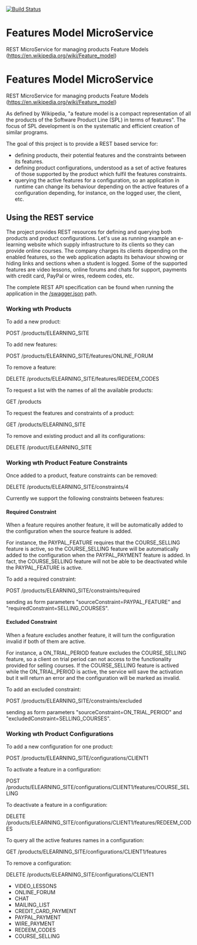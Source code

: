 
[![Build Status](https://travis-ci.org/JavierMF/features-service.svg?branch=develop)](https://travis-ci.org/JavierMF/features-service)

# Features Model MicroService

REST MicroService for managing products Feature Models (https://en.wikipedia.org/wiki/Feature_model)

# Features Model MicroService

REST MicroService for managing products Feature Models (https://en.wikipedia.org/wiki/Feature_model)

As defined by Wikipedia, "a feature model is a compact representation of all the products of the Software Product Line (SPL) in terms of features". The focus of SPL development is on the systematic and efficient creation of similar programs.

The goal of this project is to provide a REST based service for:
 - defining products, their potential features and the constraints between its features.
 - defining product configurations, understood as a set of active features of those supported by the product which fulfil the features constraints.
 - querying the active features for a configuration, so an application in runtime can change its behaviour depending on the active features of a configuration depending, for instance, on the logged user, the client, etc.


## Using the REST service

The project provides REST resources for defining and querying both products and product configurations. Let's use as running example an e-learning website which supply infrastructure to its clients so they can provide online courses. The company charges its clients depending on the enabled features, so the web application adapts its behaviour showing or hiding links and sections when a student is logged.
Some of the supported features are video lessons, online forums and chats for support, payments with credit card, PayPal or wires, redeem codes, etc.

The complete REST API specification can be found when running the application in the [/swagger.json](https://features-models-service.herokuapp.com/swagger.json) path.

### Working wth Products

To add a new product:

POST /products/ELEARNING_SITE

To add new features:

POST /products/ELEARNING_SITE/features/ONLINE_FORUM

To remove a feature:

DELETE /products/ELEARNING_SITE/features/REDEEM_CODES

To request a list with the names of all the available products:

GET /products

To request the features and constraints of a product:

GET /products/ELEARNING_SITE

To remove and existing product and all its configurations:

DELETE /product/ELEARNING_SITE

### Working wth Product Feature Constraints

Once added to a product, feature constraints can be removed:

DELETE /products/ELEARNING_SITE/constraints/4

Currently we support the following constraints between features:

#### Required Constraint

When a feature requires another feature, it will be automatically added to the configuration when the source feature is added.

For instance, the PAYPAL_FEATURE requires that the COURSE_SELLING feature is active, so the COURSE_SELLING feature will be automatically added to the configuration when the PAYPAL_PAYMENT feature is added.
In fact, the COURSE_SELLING feature will not be able to be deactivated while the PAYPAL_FEATURE is active.

To add a required constraint:

POST /products/ELEARNING_SITE/constraints/required

sending as form parameters "sourceConstraint=PAYPAL_FEATURE" and "requiredConstraint=SELLING_COURSES".

#### Excluded Constraint

When a feature excludes another feature, it will turn the configuration invalid if both of them are active.

For instance, a ON_TRIAL_PERIOD feature excludes the COURSE_SELLING feature, so a client on trial period can not access to the functionality provided for selling courses.
If the COURSE_SELLING feature is actived while the ON_TRIAL_PERIOD is active, the service will save the activation but it will return an error and the configuration will be marked as invalid.

To add an excluded constraint:

POST /products/ELEARNING_SITE/constraints/excluded

sending as form parameters "sourceConstraint=ON_TRIAL_PERIOD" and "excludedConstraint=SELLING_COURSES".

### Working wth Product Configurations

To add a new configuration for one product:

POST /products/ELEARNING_SITE/configurations/CLIENT1

To activate a feature in a configuration:

POST /products/ELEARNING_SITE/configurations/CLIENT1/features/COURSE_SELLING

To deactivate a feature in a configuration:

DELETE /products/ELEARNING_SITE/configurations/CLIENT1/features/REDEEM_CODES

To query all the active features names in a configuration:

GET /products/ELEARNING_SITE/configurations/CLIENT1/features

To remove a configuration:

DELETE /products/ELEARNING_SITE/configurations/CLIENT1

- VIDEO_LESSONS
- ONLINE_FORUM
- CHAT
- MAILING_LIST
- CREDIT_CARD_PAYMENT
- PAYPAL_PAYMENT
- WIRE_PAYMENT
- REDEEM_CODES
- COURSE_SELLING
